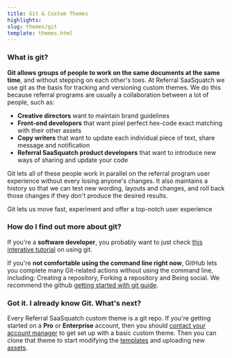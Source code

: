 ```yaml
---
title: Git & Custom Themes 
highlights: 
slug: themes/git
template: themes.html
---
```



### What is git?

**Git allows groups of people to work on the same documents at the same time**, and 
without stepping on each other's toes. At Referral SaaSquatch we use git as the basis for tracking and versioning custom themes. We do this because referral programs
are usually a collaboration between a lot of people, such as:

 - **Creative directors** want to maintain brand guidelines
 - **Front-end developers** that want pixel perfect hex-code exact matching with their other assets
 - **Copy writers** that want to update each individual piece of text, share message and notification
 - **Referral SaaSquatch product developers** that want to introduce new ways of sharing and update your code
 
Git lets all of these people work in parallel on the referral program user experience without every losing anyone's changes. It also maintains a history so that 
we can test new wording, layouts and changes, and roll back those changes if they don't produce the desired results.

<p class="lead align-center well">Git lets us move fast, experiment and offer a top-notch user experience</p>

### How do I find out more about git?

If you're a **software developer**, you probably want to just check [this interative tutorial](https://try.github.io) on using git.

If you're **not comfortable using the command line right now**, GitHub lets you complete many Git-related actions without using the command line, 
including: Creating a repository, Forking a repository and Being social. We recommend the github [getting started with git guide](https://help.github.com/articles/set-up-git/).


### Got it. I already know Git. What's next?

Every Referral SaaSquatch custom theme is a git repo. If you're getting started on a **Pro** or **Enterprise** account, then 
you should [contact your account manager](mailto:support@saasquat.ch) to get set up with a basic custom theme. Then you
can clone that theme to start modifying the [templates](/themes/templates) and uploading new [assets](/themes/assets).
